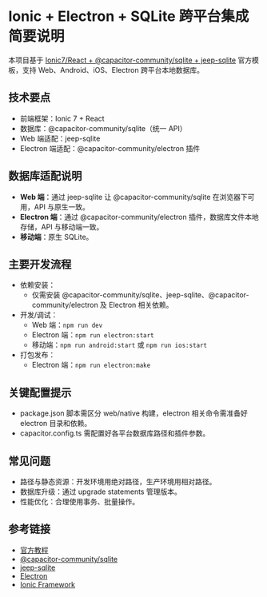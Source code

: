 # Ionic + Electron + SQLite 跨平台集成简要说明

本项目基于 [Ionic7/React + @capacitor-community/sqlite + jeep-sqlite](https://jepiqueau.github.io/2023/08/31/Ionic7React-SQLite-CRUD-App.html#run-the-electron-app) 官方模板，支持 Web、Android、iOS、Electron 跨平台本地数据库。

## 技术要点
- 前端框架：Ionic 7 + React
- 数据库：@capacitor-community/sqlite（统一 API）
- Web 端适配：jeep-sqlite
- Electron 端适配：@capacitor-community/electron 插件

## 数据库适配说明
- **Web 端**：通过 jeep-sqlite 让 @capacitor-community/sqlite 在浏览器下可用，API 与原生一致。
- **Electron 端**：通过 @capacitor-community/electron 插件，数据库文件本地存储，API 与移动端一致。
- **移动端**：原生 SQLite。

## 主要开发流程
- 依赖安装：
  - 仅需安装 @capacitor-community/sqlite、jeep-sqlite、@capacitor-community/electron 及 Electron 相关依赖。
- 开发/调试：
  - Web 端：`npm run dev`
  - Electron 端：`npm run electron:start`
  - 移动端：`npm run android:start` 或 `npm run ios:start`
- 打包发布：
  - Electron 端：`npm run electron:make`

## 关键配置提示
- package.json 脚本需区分 web/native 构建，electron 相关命令需准备好 electron 目录和依赖。
- capacitor.config.ts 需配置好各平台数据库路径和插件参数。

## 常见问题
- 路径与静态资源：开发环境用绝对路径，生产环境用相对路径。
- 数据库升级：通过 upgrade statements 管理版本。
- 性能优化：合理使用事务、批量操作。

## 参考链接
- [官方教程](https://jepiqueau.github.io/2023/08/31/Ionic7React-SQLite-CRUD-App.html#run-the-electron-app)
- [@capacitor-community/sqlite](https://github.com/capacitor-community/sqlite)
- [jeep-sqlite](https://github.com/jepiqueau/jeep-sqlite)
- [Electron](https://www.electronjs.org/docs)
- [Ionic Framework](https://ionicframework.com/docs)

